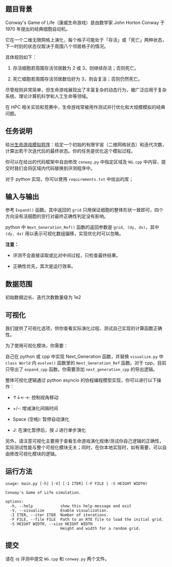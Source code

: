## 题目背景

Conway's Game of Life（康威生命游戏）是由数学家 John Horton Conway 于 1970 年提出的经典细胞自动机。 

它在一个二维无限网格上演化，每个格子可能处于「存活」或「死亡」两种状态，下一时刻的状态仅取决于周围八个邻居格子的情况。  

具体规则如下：

1. 存活细胞若周围存活邻居数为 2 或 3，则继续存活；否则死亡。

4. 死亡细胞若周围存活邻居数恰好为 3，则会复活；否则仍然死亡。

尽管规则非常简单，但生命游戏展现出了丰富复杂的动态行为，被广泛应用于复杂系统、理论计算机科学和人工生命等领域。 

在 HPC 相关实验和竞赛中，生命游戏常被用作测试并行优化和大规模模拟的经典问题。

## 任务说明

给出[生命游戏模拟程序](https://git.zju.edu.cn/zjusct/hpcweek-conway)：给定一个初始的有限宇宙（二维网格状态）和迭代次数，计算出若干次迭代后的最终状态。你的任务是优化这个模拟过程。

你可以在给出的代码框架中自由修改 `conway.py` 中指定区域及 `NG.cpp` 中内容，提交时我们会将区域内代码替换到评测程序中。

对于 python 实现，你可以使用 `requirements.txt` 中给出的库；

## 输入与输出

参考 `Expand()` 函数。其中返回的 `grid` 只用保证细胞的整体形状一致即可，四个方向没有活细胞的空行对最终正确性判定没有影响。

python 中 `Next_Generation_Ref()` 函数的返回参数是 `grid, (dy, dx)`，其中 `(dy, dx)` 用以表示可视化数组偏移，实现优化时可以忽略。

**注意：**

- 评测不会直接读取或比对中间过程，只检查最终结果。

- 正确性优先，其次是运行效率。

## 数据范围

初始数据边长、迭代次数数量级为 1e2

## 可视化

我们提供了可视化选项，供你查看实际演化过程、测试自己实现的计算函数正确性。

为了使用可视化模块，你需要：

自己在 python 或 cpp 中实现 Next_Generation 函数，并替换 `visualize.py` 中 `class World` 内 `evolve()` 函数里的 `Next_Generation_Ref` 函数。对于 cpp，目前只导出了 `expand_cpp` 函数。你需要添加 `next_generation_cpp` 的导出逻辑。

整体可视化逻辑通过 python asyncio 的协程编程模型实现，你可以进行以下操作：

+ ↑↓←→: 控制视角移动

+ +/-: 增减演化间隔时间

+ Space (空格): 暂停自动演化

+ J: 在演化暂停后，按 J 进行单步演化

另外，请注意可视化主要用于查看生命游戏演化规律/测试你自己逻辑的正确性，实际测试性能与整个可视化模块无关；同时，在你本地实现时，如有需要，可以自由修改可视化模块的逻辑。

## 运行方法

```shell
usage: main.py [-h] [-V] [-I ITER] (-F FILE | -S HEIGHT WIDTH)

Conway's Game of Life simulation.

options:
  -h, --help            show this help message and exit
  -V, --visualize       Enable visualization.
  -I ITER, --iter ITER  Number of iterations.
  -F FILE, --file FILE  Path to an RTE file to load the initial grid.
  -S HEIGHT WIDTH, --size HEIGHT WIDTH
                        Height and width for a random grid.
```

## 提交

请在 oj 评测中提交 `NG.cpp` 和 `conway.py` 两个文件。